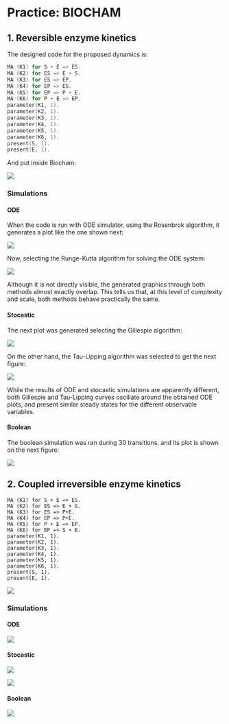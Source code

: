 # Practice: BIOCHAM 



## 1. Reversible enzyme kinetics

The designed code for the proposed dynamics is:

```c
MA (K1) for S + E => ES.
MA (K2) for ES => E + S.
MA (K3) for ES => EP.
MA (K4) for EP => ES.
MA (K5) for EP => P + E.
MA (K6) for P + E => EP.
parameter(K1, 1).
parameter(K2, 1).
parameter(K3, 1).
parameter(K4, 1).
parameter(K5, 1).
parameter(K6, 1).
present(S, 1).
present(E, 1).
```
And put inside Biocham:

![][rever]

### Simulations

#### ODE 

When the code is run with ODE simulator, using the Rosenbrok algorithm, it generates a plot like the one shown next:

![][reverrosen]

Now, selecting the Runge-Kutta algorithm for solving the ODE system: 

![][reverrunge]

Although it is not directly visible, the generated graphics through both methods almost exactly overlap. This tells us that, at this level of complexity and scale, both methods behave practically the same.

#### Stocastic



The next plot was generated selecting the Gillespie algorithm:

![][reveGillespie]



On the other hand, the Tau-Lipping algorithm was selected to get the next figure:

![][reveTau]



While the results of ODE and stocastic simulations are apparently different, both Gillespie and Tau-Lipping curves oscillate around the obtained ODE plots, and present similar steady states for the different observable variables.

#### Boolean

The boolean simulation was ran during 30 transitions, and its plot is shown on the next figure:

![][reveBoolean]

## 2. Coupled irreversible enzyme kinetics



```
MA (K1) for S + E => ES.
MA (K2) for ES => E + S.
MA (K3) for ES => P+E.
MA (K4) for EP => P+E.
MA (K5) for P + E => EP.
MA (K6) for EP => S + E.
parameter(K1, 1).
parameter(K2, 1).
parameter(K3, 1).
parameter(K4, 1).
parameter(K5, 1).
parameter(K6, 1).
present(S, 1).
present(E, 1).
```



![][irrever]

### Simulations



#### ODE

![][irreODE]

#### Stocastic



![][irreGillespie]







![][irreTau]

#### Boolean



![][irreBoolean]


[rever]: images/biocham_reversible1.PNG
[reverrosen]: images/reversibleRosenbrok1.png
[reverrunge]: images/reversibleRunge1.png
[reveGillespie]: images/reveGillespie.png
[reveTau]: images/reveTau.png
[reveBoolean]: images/reveBoolean.png



[irrever]: images/biocham_irreversible1.PNG
[irreODE]: images/irreODE.png
[irreGillespie]: images/irreGillespie.png
[irreTau]: images/irreTau.png
[irreBoolean]: images/irreBoolean.png